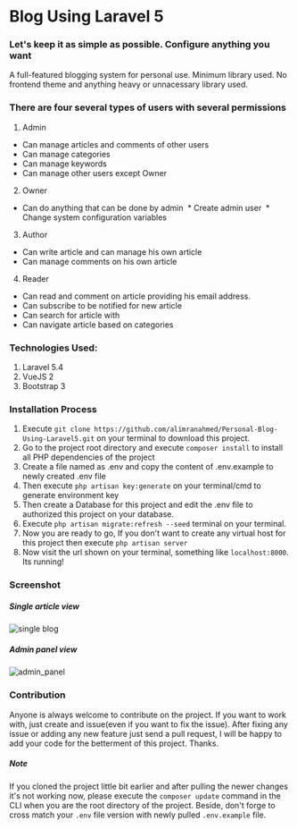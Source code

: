# Blog Using Laravel 5
### Let's keep it as simple as possible. Configure anything you want
A full-featured blogging system for personal use. Minimum library used. No frontend theme and anything heavy or unnacessary library used.  
 
### There are four several types of users with several permissions
1. Admin
  * Can manage articles and comments of other users
  * Can manage categories 
  * Can manage keywords
  * Can manage other users except Owner
  
2. Owner
  * Can do anything that can be done by admin
  * Create admin user
  * Change system configuration variables
  
3. Author
  * Can write article and can manage his own article
  * Can manage comments on his own article
  
4. Reader
  * Can read and comment on article providing his email address. 
  * Can subscribe to be notified for new article
  * Can search for article with
  * Can navigate article based on categories

### Technologies Used: 
1. Laravel 5.4
2. VueJS 2
3. Bootstrap 3

### Installation Process
1. Execute `git clone https://github.com/alimranahmed/Personal-Blog-Using-Laravel5.git` on your terminal to download this project.
2. Go to the project root directory and execute `composer install` to install all PHP dependencies of the project
3. Create a file named as .env and copy the content of .env.example to newly created .env file 
4. Then execute `php artisan key:generate` on your terminal/cmd to generate environment key
5. Then create a Database for this project and edit the .env file to authorized this project on your database. 
6. Execute `php artisan migrate:refresh --seed` terminal on your terminal.
7. Now you are ready to go, If you don't want to create any virtual host for this project then execute
  `php artisan server`
8. Now visit the url shown on your terminal, something like `localhost:8000`. Its running!

### Screenshot

##### Single article view
![single blog](https://cloud.githubusercontent.com/assets/7629427/23341414/5280728c-fc71-11e6-9ae4-be9405e04e40.png)

##### Admin panel view
![admin_panel](https://cloud.githubusercontent.com/assets/7629427/23618709/5e05eac4-02bb-11e7-819a-bb13d7c5b0cd.png)

### Contribution 
Anyone is always welcome to contribute on the project. If you want to work with, just create and issue(even if you want to fix the issue). After fixing any issue or adding any new feature just send a pull request, I will be happy to add your code for the betterment of this project. Thanks.

##### Note
If you cloned the project little bit earlier and after pulling the newer changes it's not working now, please execute the `composer update` command in the CLI when you are the root directory of the project. Beside, don't forge to cross match your `.env` file version with newly pulled `.env.example` file.
